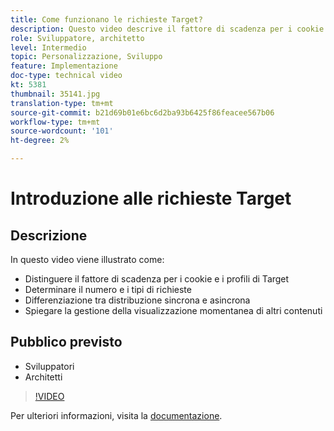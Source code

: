 ```yaml
---
title: Come funzionano le richieste Target?
description: Questo video descrive il fattore di scadenza per i cookie di Target e i profili di Target. Scopri come determinare il numero e i tipi di richieste Target, distinguere tra distribuzione sincrona e asincrona e spiegare la gestione della visualizzazione momentanea di altri contenuti.
role: Sviluppatore, architetto
level: Intermedio
topic: Personalizzazione, Sviluppo
feature: Implementazione
doc-type: technical video
kt: 5381
thumbnail: 35141.jpg
translation-type: tm+mt
source-git-commit: b21d69b01e6bc6d2ba93b6425f86feacee567b06
workflow-type: tm+mt
source-wordcount: '101'
ht-degree: 2%

---
```



# Introduzione alle richieste Target

## Descrizione

In questo video viene illustrato come:

* Distinguere il fattore di scadenza per i cookie e i profili di Target
* Determinare il numero e i tipi di richieste
* Differenziazione tra distribuzione sincrona e asincrona
* Spiegare la gestione della visualizzazione momentanea di altri contenuti

## Pubblico previsto

* Sviluppatori
* Architetti

>[!VIDEO](https://video.tv.adobe.com/v/35141/?quality=12)

Per ulteriori informazioni, visita la [documentazione](https://docs.adobe.com/content/help/en/target/using/implement-target/implementing-target.html).
